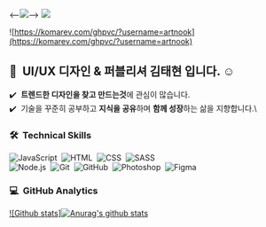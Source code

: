 <--<a href="https://profile.jeongkoo.com/"><img src="https://img.shields.io/badge/Porfoilo-Web-blue"/></a>-->
<a href="https://artnook.tistory.com/"><img src="https://img.shields.io/badge/Porfoilo-Tistory-blue"/></a>

![https://komarev.com/ghpvc/?username=artnook](https://komarev.com/ghpvc/?username=artnook)

## 👋 &nbsp;UI/UX 디자인 & 퍼블리셔 김태현 입니다. ☺️

✔️ &nbsp;**트렌드한 디자인을 찾고 만드는것**에 관심이 많습니다.\
✔️ &nbsp;기술을 꾸준히 공부하고 **지식을 공유**하며 **함께 성장**하는 삶을 지향합니다.\

### 🛠 &nbsp;Technical Skills

![JavaScript](https://img.shields.io/badge/-JavaScript-05122A?style=flat&logo=javascript)&nbsp;
![HTML](https://img.shields.io/badge/-HTML-05122A?style=flat&logo=HTML5)&nbsp;
![CSS](https://img.shields.io/badge/-CSS-05122A?style=flat&logo=CSS3&logoColor=1572B6)&nbsp;
![SASS](https://img.shields.io/badge/-SASS-05122A?style=flat&logo=SASS&logoColor=CC6699)&nbsp;\
![Node.js](https://img.shields.io/badge/-Node.js-05122A?style=flat&logo=node.js)&nbsp;
![Git](https://img.shields.io/badge/-Git-05122A?style=flat&logo=git)&nbsp;
![GitHub](https://img.shields.io/badge/-GitHub-05122A?style=flat&logo=github)&nbsp;
![Photoshop](https://img.shields.io/badge/-Photoshop-05122A?style=flat&logo=adobe-photoshop)&nbsp;
![Figma](https://img.shields.io/badge/-Figma-05122A?style=flat&logo=Figma&logoColor=F24E1E)&nbsp;
<br/>

### 💻 &nbsp;GitHub Analytics

[![Github stats]![Anurag's github stats](https://github-readme-stats.vercel.app/api?username=artnook&show_icons=true&theme=cobalt)
](https://github.com/anuraghazra/github-readme-stats)

<!-- [![Top Langs](https://github-readme-stats.vercel.app/api/top-langs/?username=congchu&layout=compact&theme=algolia)](https://github.com/congchu/github-readme-stats) -->

<!-- ### 🤝🏻 &nbsp;Links
<a href="https://velog.io/@cookie004"><img src="https://img.shields.io/badge/-Velog-96f2d7?style=flat&logo=Velog&logoColor=white"/></a>
<a href="mailto:cookie00421@gmail.com"><img src="https://img.shields.io/badge/-cookie00421@gmail.com-D14836?style=flat&logo=Gmail&logoColor=white"/></a>
<a href="https://instagram.com/jeongkoo.dev"><img src="https://img.shields.io/badge/-@jeongkoo.dev-E4405F?style=flat&logo=Instagram&logoColor=white"/></a> -->
